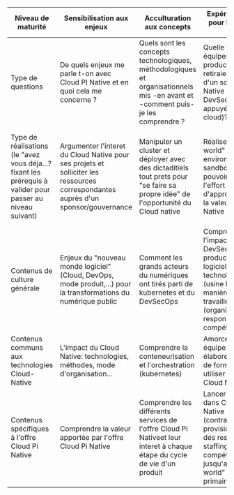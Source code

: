 

Niveau de maturité|	Sensibilisation aux enjeux|Acculturation aux concepts|Expérimentation pour la prise en main| Conformité technique pour la construction|Performance pour la production|
|------|------|-----|-----|-----|-----|
| Type de questions| De quels enjeux me parle t-on avec Cloud PI Native et en quoi cela me concerne ?| Quels sont les concepts technologiques, méthodologiques et organisationnels mis -en avant et -comment puis-je les comprendre ?| Quelle valeur mes équipes de production retiraient-elles d'un socle Cloud Native (usine DevSecOps appuyée sur le cloud)?| Comment les projets peuvent tirer le plein potentiel d'une offre Cloud Native?| Comment garantir la continuité des pratiques, la MCO/MCS et les évolutions au meilleur niveau de performances?|
|Type de réalisations (le "avez vous déja...? fixant les prérequis à valider pour passer au niveau suivant) | Argumenter l'interet du Cloud Native pour ses projets et solliciter les ressources correspondantes auprès d'un sponsor/gouvernance| Manipuler un cluster et déployer avec des dictaditiels tout prets pour "se faire sa propre idée" de l'opportunité du Cloud native |	Réaliser un "Hello world" dans un environnement sandbox pour pouvoir mesurer l'effort d'appropriation et la valeur du Cloud Native| Déployer une application et une infra dans un environnement représentatif de la production pour pouvoir livrer des produits de qualité| Déployer, opérer, faire évoluer en environnement de production pour rester autonome sur la durée (performance en production)|
|Contenus de culture générale|Enjeux du "nouveau monde logiciel" (Cloud, DevOps, mode produit,...) pour la transformations du numérique public|Comment les grands acteurs du numériques ont tirés parti de kubernetes et du DevSecOps|Comprendre l'impact du DevSecOps sur la production des logiciels: technologies (usine logicielle) et manière de travailler (organisation, responsabilités, compétences ...)|Comprendre la sécurité et la qualité à l'ère Cloud Native (zéro-trust, sécurité k8s, ...) |Manager pour rester autonome et performant sur la durée (anti patterns, mode produit, cloud-agile...)|
|Contenus communs aux technologies Cloud-Native|L'impact du Cloud Native: technologies, méthodes, mode d'organisation...|Comprendre la conteneurisation et l'orchestration (kubernetes)|Amorcer une équipe produit et élaborer un plan de formation pour utiliser les outils Cloud Native|Concevoir un produit et gérer le cycle de A à Z en Cloud Native|Comprendre le CNCF Landscape et les charts Helms / Opérators|
|Contenus spécifiques à l'offre Cloud Pi Native|Comprendre la valeur apportée par l'offre Cloud Pi Native|Comprendre les différents services de l'offre Cloud Pi Nativeet leur interet à chaque étape du cycle de vie d'un produit|Lancer un projet dans Cloud Pi Native (contractualisation, provisionnement des ressources, staffing des compétences, ...) jusqu'au "hello world" (chaine primaire) |Contruire un projet avec Cloud Pi Native: exigences/CCT, sécurité, ... jusqu'à la production (chaine secondaire)|Assurer la disponibilité et la continuité en production, garder les options ouvertes sur les transitions futures|

